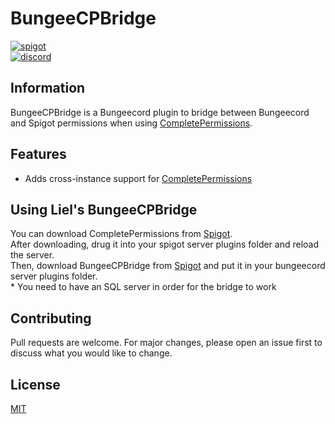# BungeeCPBridge

[<img alt="spigot" src="https://lielamar.com/cdn/plugins/github_spigot.png" size=1.5>](https://www.spigotmc.org/resources/bungeecompletepermissionsbridge.79922/)
<br>
[<img alt="discord" src="https://lielamar.com/cdn/plugins/github_discord.png" size=1.5>](https://discord.gg/NzgBrqR)

## Information

BungeeCPBridge is a Bungeecord plugin to bridge between Bungeecord and Spigot permissions when using [CompletePermissions](https://www.spigotmc.org/resources/completepermissions.73008/).

## Features
* Adds cross-instance support for [CompletePermissions](https://www.spigotmc.org/resources/completepermissions.73008/)

## Using Liel's BungeeCPBridge
You can download CompletePermissions from [Spigot](https://www.spigotmc.org/resources/completepermissions.73008/).
<br>After downloading, drug it into your spigot server plugins folder and reload the server.
<br>Then, download BungeeCPBridge from [Spigot](https://www.spigotmc.org/resources/bungeecompletepermissionsbridge.79922/) and put it in your bungeecord server plugins folder.
<br>* You need to have an SQL server in order for the bridge to work

## Contributing
Pull requests are welcome. For major changes, please open an issue first to discuss what you would like to change.

## License
[MIT](https://choosealicense.com/licenses/mit/)
